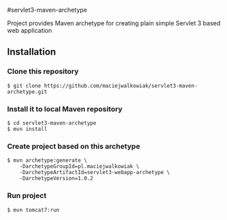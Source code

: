 #servlet3-maven-archetype

Project provides Maven archetype for creating plain simple Servlet 3 based web application

## Installation

### Clone this repository

```
$ git clone https://github.com/maciejwalkowiak/servlet3-maven-archetype.git
```

### Install it to local Maven repository

```
$ cd servlet3-maven-archetype
$ mvn install
```

### Create project based on this archetype

```
$ mvn archetype:generate \
    -DarchetypeGroupId=pl.maciejwalkowiak \
    -DarchetypeArtifactId=servlet3-webapp-archetype \
    -DarchetypeVersion=1.0.2
```

### Run project

```
$ mvn tomcat7:run
```
